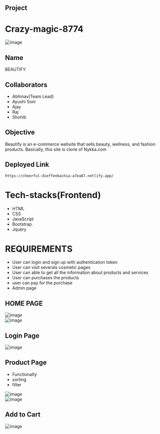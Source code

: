 ## Project

# Crazy-magic-8774 

![image](https://user-images.githubusercontent.com/112810259/233780564-52a77fe7-4064-4b3d-a1e2-1e170cb474f8.png)

## Name
BEAUTIFY

## Collaborators
- Abhinav(Team Lead)
- Ayushi Soni
- Ajay
- Raj
- Shohib

## Objective
Beautify is an e-commerce website that sells beauty, wellness, and
fashion products.
Basically, this site is clone of Nykka.com 

## Deployed Link
```https://cheerful-dieffenbachia-a7ea87.netlify.app/```

# Tech-stacks(Frontend)
-  HTML
-  CSS
-  JavaScript
-  Bootstrap. 
-  Jquery

# REQUIREMENTS

- User can login and sign up with authentication token
- User can visit severals cosmetic pages
- User can able to get all the information about products and services
- User can purchases the products
- user can pay for the purchase
- Admin page 

## HOME PAGE
![image](https://user-images.githubusercontent.com/112810259/233780876-5c00b193-1533-4890-8680-5dc4ccff5f21.png)
<br>
![image](https://user-images.githubusercontent.com/112810259/233781128-ee9ce4b0-7061-4b3a-a79c-061236043586.png)

## Login Page
![image](https://user-images.githubusercontent.com/112810259/233781256-7a0c8d24-09e2-42dd-a5ca-4eef4b0b2748.png)


## Product Page
* Functionalty
* sorting
* filter

![image](https://user-images.githubusercontent.com/112810259/233781162-566ceb1a-582b-40ea-9b24-ded8406b2df3.png)
<br>
![image](https://user-images.githubusercontent.com/112810259/233781230-58fdaee2-fa0f-402c-883b-1005c913bdda.png)

## Add to Cart
![image](https://user-images.githubusercontent.com/112810259/233781333-949abecc-fe15-4bd0-ad5b-34862d5d0375.png)

